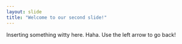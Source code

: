 ```yaml
---
layout: slide
title: "Welcome to our second slide!"
---
```

Inserting something witty here. Haha.
Use the left arrow to go back!
